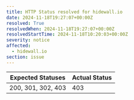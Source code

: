 ```yaml
---
title: HTTP Status resolved for hidewall.io
date: 2024-11-18T19:27:07+00:00Z
resolved: True
resolvedWhen: 2024-11-18T19:27:07+00:00Z
resolvedStartTime: 2024-11-18T10:20:03+00:00Z
severity: notice
affected:
  - hidewall.io
section: issue
---
```


| Expected Statuses | Actual Status  |
|-------------------|----------------|
| 200, 301, 302, 403 | 403 |

